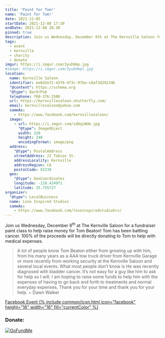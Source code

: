 ```yaml
---
title: 'Paint for Tom!'
name: 'Paint for Tom!'
date: 2021-12-05
startDate: 2021-12-08 17:30
endDate: 2021-12-08 20:30
pinned: true
description: Join us Wednesday, December 8th at The Kernville Saloon for a fundraiser paint class to help raise money for Tom Beaton!
tags:
  - event
  - kernville
  - charity
  - donate
imgur: https://i.imgur.com/3yuDdmp.jpg
#image: https://i.imgur.com/3yuDdmpl.jpg
location:
  name: Kernville Saloon
  identifier: ee8d2e72-4370-4f3c-97ba-c0af3d29234b
  "@context": https://schema.org
  "@type": BarOrPub
  telephone: 760-376-2500
  url: https://kernvillesaloon.shutterfly.com/
  email: kernvillesaloon@yahoo.com
  sameAs:
    - https://www.facebook.com/kernvillesaloon/
  image:
    - url: https://i.imgur.com/sdOqiWUm.jpg
      "@type": ImageObject
      width: 320
      height: 240
      encodingFormat: image/png
  address:
    "@type": PostalAddress
    streetAddress: 22 Tobias St.
    addressLocality: Kernville
    addressRegion: CA
    postalCode: 93238
  geo:
    "@type": GeoCoordinates
    longitude: -118.424971
    latitude: 35.755727
organizer:
  "@type": LocalBusiness
  name: Love Inspired Studios
  sameAs:
    - https://www.facebook.com/loveinspiredstudiokrv/
---
```

Join us Wednesday, December 8<sup>th</sup> at The Kernville Saloon for a fundraiser paint
class to help raise money for Tom Beaton! Tom has been battling cancer. 100% of
the proceeds will be directly donating to Tom to help with medical expenses.

> A lot of people know Tom Beaton either from growing up with him, from his many
> years as a AAA tow truck driver from Kernville Garage or more recently from
> working security at the Kernville Saloon and several local events. What most
> people don’t know is He was recently diagnosed with bladder cancer. It’s not
> easy for a guy like him to ask for help so I will. I am hoping to raise some
> funds to help him with the expenses of having to go back and forth to treatments
> and normal everyday expenses, Thank you for your time and thank you for your help.
> ~ Dawn Walker

<a href="https://www.facebook.com/events/247895707244495" rel="noopener noreferrer external">Facebook Event {% include common/icon.html icon="facebook" height="16" width="16" fill="currentColor" %}</a>

### Donate:
<a href="https://www.gofundme.com/f/p7bfaj-help-with-expenses" rel="noopener noreferrer external" title="Donate on GoFundMe"><img src="https://cdn.kernvalley.us/img/logos/gofundme.svg" loading="lazy" decoding="async" crossorigin="anonymous" referrerpolicy="no-referrer" alt="GoFundMe" /></a>
